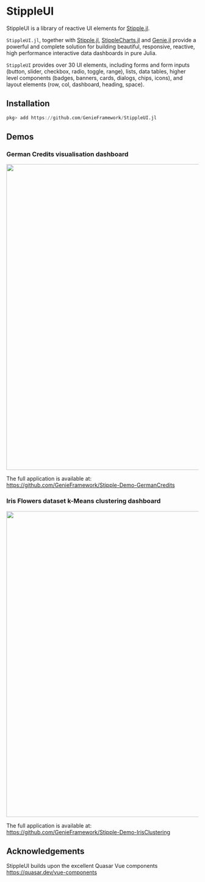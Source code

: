 # StippleUI

StippleUI is a library of reactive UI elements for [Stipple.jl](https://github.com/GenieFramework/Stipple.jl).

`StippleUI.jl`, together with [Stipple.jl](https://github.com/GenieFramework/Stipple.jl),
[StippleCharts.jl](https://github.com/GenieFramework/StippleCharts.jl) and
[Genie.jl](https://github.com/GenieFramework/Genie.jl) provide a powerful and complete solution for building
beautiful, responsive, reactive, high performance interactive data dashboards in pure Julia.

`StippleUI` provides over 30 UI elements, including forms and form inputs (button, slider, checkbox, radio, toggle, range), lists, data tables,
higher level components (badges, banners, cards, dialogs, chips, icons), and layout elements (row, col, dashboard, heading, space).

## Installation

```julia
pkg> add https://github.com/GenieFramework/StippleUI.jl
```

## Demos

### German Credits visualisation dashboard

<img src="https://www.dropbox.com/s/gsaqbuxvbqfk049/Screenshot_German_Credits.png?dl=1" width=800>

The full application is available at:
<https://github.com/GenieFramework/Stipple-Demo-GermanCredits>

### Iris Flowers dataset k-Means clustering dashboard

<img src="https://www.dropbox.com/s/hkyahy8gmv4lae9/Screenshot_Iris_Data_K-Means_Clustering.png?dl=1" width=800>

The full application is available at:
<https://github.com/GenieFramework/Stipple-Demo-IrisClustering>

## Acknowledgements

StippleUI builds upon the excellent Quasar Vue components <https://quasar.dev/vue-components>